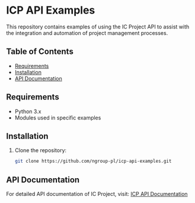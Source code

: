 # ICP API Examples

This repository contains examples of using the IC Project API to assist with the integration and automation of project management processes.

## Table of Contents

- [Requirements](#requirements)
- [Installation](#installation)
- [API Documentation](#api-documentation)

## Requirements

- Python 3.x
- Modules used in specific examples

## Installation

1. Clone the repository:

   ```bash
   git clone https://github.com/ngroup-pl/icp-api-examples.git

## API Documentation

For detailed API documentation of IC Project, visit: [ICP API Documentation](https://developers.icproject.com/api-documentation/)
